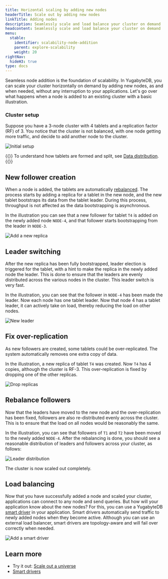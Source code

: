 ```yaml
---
title: Horizontal scaling by adding new nodes
headerTitle: Scale out by adding new nodes
linkTitle: Adding nodes
description: Seamlessly scale and load balance your cluster on demand
headcontent: Seamlessly scale and load balance your cluster on demand
menu:
  stable:
    identifier: scalability-node-addition
    parent: explore-scalability
    weight: 20
rightNav:
  hideH3: true
type: docs
---
```


Seamless node addition is the foundation of scalability. In YugabyteDB, you can scale your cluster horizontally on demand by adding new nodes, as and when needed, without any interruption to your applications. Let's go over what happens when a node is added to an existing cluster with a basic illustration.

### Cluster setup

Suppose you have a 3-node cluster with 4 tablets and a replication factor (RF) of 3. You notice that the cluster is not balanced, with one node getting more traffic, and decide to add another node to the cluster.

![Initial setup](/images/explore/scalability/node-addition-cluster-setup.png)

{{<lead link="../data-distribution/">}}
To understand how tablets are formed and split, see [Data distribution](../data-distribution/).
{{</lead>}}

## New follower creation

When a node is added, the tablets are automatically [rebalanced](../data-distribution/#rebalancing). The process starts by adding a replica for a tablet in the new node, and the new tablet bootstraps its data from the tablet leader. During this process, throughput is not affected as the data bootstrapping is asynchronous.

In the illustration you can see that a new follower for tablet `T4` is added on the newly added node `NODE-4`, and that follower starts bootstrapping from the leader in `NODE-3`.

![Add a new replica](/images/explore/scalability/node-addition-replication.png)

## Leader switching

After the new replica has been fully bootstrapped, leader election is triggered for the tablet, with a hint to make the replica in the newly added node the leader. This is done to ensure that the leaders are evenly distributed across the various nodes in the cluster. This leader switch is very fast.

In the illustration, you can see that the follower in `NODE-4` has been made the leader. Now each node has one tablet leader. Now that node 4 has a tablet leader, it can actively take on load, thereby reducing the load on other nodes.

![New leader](/images/explore/scalability/node-addition-new-leader.png)

## Fix over-replication

As new followers are created, some tablets could be over-replicated. The system automatically removes one extra copy of data.

In the illustration, a new replica of tablet `T4` was created. Now `T4` has 4 copies, although the cluster is RF-3. This over-replication is fixed by dropping one of the other replicas.

![Drop replicas](/images/explore/scalability/node-addition-dropping-replicas.png)

## Rebalance followers

Now that the leaders have moved to the new node and the over-replication has been fixed, followers are also re-distributed evenly across the cluster. This is to ensure that the load on all nodes would be reasonably the same.

In the illustration, you can see that followers of `T1` and `T2` have been moved to the newly added `NODE-4`. After the rebalancing is done, you should see a reasonable distribution of leaders and followers across your cluster, as follows:

![Leader distribution](/images/explore/scalability/node-addition-complete.png)

The cluster is now scaled out completely.

## Load balancing

Now that you have successfully added a node and scaled your cluster, applications can connect to any node and send queries. But how will your application know about the new nodes? For this, you can use a YugabyteDB [smart driver](/preview/develop/drivers-orms/smart-drivers/) in your application. Smart drivers automatically send traffic to newly added nodes when they become active. Although you can use an external load balancer, smart drivers are topology-aware and will fail over correctly when needed.

![Add a smart driver](/images/explore/scalability/node-addition-smart-driver.png)

## Learn more

- Try it out: [Scale out a universe](../scaling-universe/)
- [Smart drivers](/preview/develop/drivers-orms/smart-drivers/)
